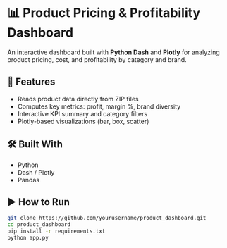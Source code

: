 # 📊 Product Pricing & Profitability Dashboard

An interactive dashboard built with **Python Dash** and **Plotly** for analyzing product pricing, cost, and profitability by category and brand.

## 🚀 Features
- Reads product data directly from ZIP files
- Computes key metrics: profit, margin %, brand diversity
- Interactive KPI summary and category filters
- Plotly-based visualizations (bar, box, scatter)

## 🛠️ Built With
- Python
- Dash / Plotly
- Pandas

## ▶️ How to Run
```bash
git clone https://github.com/yourusername/product_dashboard.git
cd product_dashboard
pip install -r requirements.txt
python app.py
